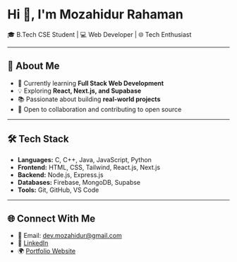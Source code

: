 # Hi 👋, I'm Mozahidur Rahaman  
🎓 B.Tech CSE Student | 💻 Web Developer | 🌐 Tech Enthusiast  

---

## 🚀 About Me
- 🌱 Currently learning **Full Stack Web Development**  
- 💡 Exploring **React, Next.js, and Supabase**  
- 📚 Passionate about building **real-world projects**  
- 🤝 Open to collaboration and contributing to open source  

---

## 🛠️ Tech Stack
- **Languages:** C, C++, Java, JavaScript, Python  
- **Frontend:** HTML, CSS, Tailwind, React.js, Next.js  
- **Backend:** Node.js, Express.js  
- **Databases:** Firebase, MongoDB, Supabse  
- **Tools:** Git, GitHub, VS Code  


---

## 🌐 Connect With Me
- 📧 Email: dev.mozahidur@gmail.com  
- 💼 [LinkedIn](https://www.linkedin.com/in/mozahidur07/)
- 🌍 [Portfolio Website](https://mozahidur.vercel.app/)  
